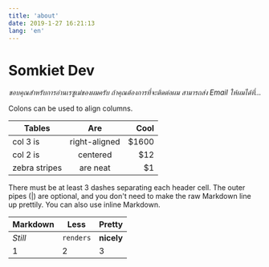```yaml
---
title: 'about'
date: 2019-1-27 16:21:13
lang: 'en'
---
```


# Somkiet Dev

<div align="center">

_ขอบคุณสำหรับการอ่านเรซูเม่ของผมครับ ถ้าคุณต้องการที่จะติดต่อผม สามารถส่ง Email ให้ผมได้ที่..._


</div>


Colons can be used to align columns.

| Tables        | Are           | Cool  |
| ------------- |:-------------:| -----:|
| col 3 is      | right-aligned | $1600 |
| col 2 is      | centered      |   $12 |
| zebra stripes | are neat      |    $1 |

There must be at least 3 dashes separating each header cell.
The outer pipes (|) are optional, and you don't need to make the 
raw Markdown line up prettily. You can also use inline Markdown.

Markdown | Less | Pretty
--- | --- | ---
*Still* | `renders` | **nicely**
1 | 2 | 3
